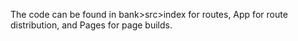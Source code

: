 The code can be found in bank>src>index for routes, App for route distribution, and Pages for page builds.
